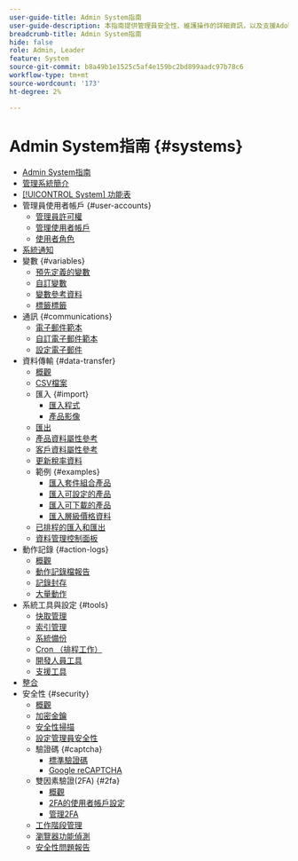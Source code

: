 ```yaml
---
user-guide-title: Admin System指南
user-guide-description: 本指南提供管理員安全性、維護操作的詳細資訊，以及支援Adobe Commerce存放區中組織功能的全系統資源。
breadcrumb-title: Admin System指南
hide: false
role: Admin, Leader
feature: System
source-git-commit: b8a49b1e1525c5af4e159bc2bd899aadc97b78c6
workflow-type: tm+mt
source-wordcount: '173'
ht-degree: 2%

---
```



# Admin System指南 {#systems}

- [Admin System指南](guide-overview.md)
- [管理系統簡介](introduction.md)
- [[!UICONTROL System] 功能表](system-menu.md)
- 管理員使用者帳戶 {#user-accounts}
   - [管理員許可權](permissions.md)
   - [管理使用者帳戶](permissions-users-all.md)
   - [使用者角色](permissions-user-roles.md)
- [系統通知](notifications.md)
- 變數 {#variables}
   - [預先定義的變數](variables-predefined.md)
   - [自訂變數](variables-custom.md)
   - [變數參考資料](variables-reference.md)
   - [標籤標籤](markup-tags.md)
- 通訊 {#communications}
   - [電子郵件範本](email-templates.md)
   - [自訂電子郵件範本](email-template-custom.md)
   - [設定電子郵件](email-communications.md)
- 資料傳輸 {#data-transfer}
   - [概觀](data-transfer.md)
   - [CSV檔案](data-csv.md)
   - 匯入 {#import}
      - [匯入程式](data-import.md)
      - [產品影像](data-import-product-images.md)
   - [匯出](data-export.md)
   - [產品資料屬性參考](data-attributes-product.md)
   - [客戶資料屬性參考](data-attributes-customer.md)
   - [更新稅率資料](data-transfer-tax-rates.md)
   - 範例 {#examples}
      - [匯入套件組合產品](data-transfer-bundle-products.md)
      - [匯入可設定的產品](data-transfer-configurable-products.md)
      - [匯入可下載的產品](data-transfer-downloadable-products.md)
      - [匯入層級價格資料](data-import-price-tier.md)
   - [已排程的匯入和匯出](data-scheduled-import-export.md)
   - [資料管理控制面板](data-dashboard.md)
- 動作記錄 {#action-logs}
   - [概觀](action-log.md)
   - [動作記錄檔報告](action-log-report.md)
   - [記錄封存](action-log-archive.md)
   - [大量動作](action-log-bulk-actions.md)
- 系統工具與設定 {#tools}
   - [快取管理](cache-management.md)
   - [索引管理](index-management.md)
   - [系統備份](backups.md)
   - [Cron （排程工作）](cron.md)
   - [開發人員工具](developer-tools.md)
   - [支援工具](support.md)
- [整合](integrations.md)
- 安全性 {#security}
   - [概觀](security.md)
   - [加密金鑰](encryption-key.md)
   - [安全性掃描](security-scan.md)
   - [設定管理員安全性](security-admin.md)
   - 驗證碼 {#captcha}
      - [標準驗證碼](security-captcha.md)
      - [Google reCAPTCHA](security-google-recaptcha.md)
   - 雙因素驗證(2FA) {#2fa}
      - [概觀](security-two-factor-authentication.md)
      - [2FA的使用者帳戶設定](security-two-factor-authentication-use.md)
      - [管理2FA](security-two-factor-authentication-manage.md)
   - [工作階段管理](security-session-management.md)
   - [瀏覽器功能偵測](security-browser-capabilities-detection.md)
   - [安全性問題報告](security-issue-reporting.md)
